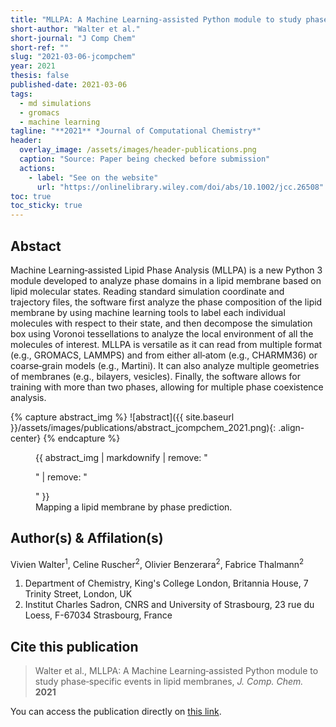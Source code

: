 ```yaml
---
title: "MLLPA: A Machine Learning‐assisted Python module to study phase‐specific events in lipid membranes"
short-author: "Walter et al."
short-journal: "J Comp Chem"
short-ref: ""
slug: "2021-03-06-jcompchem"
year: 2021
thesis: false
published-date: 2021-03-06
tags:
  - md simulations
  - gromacs
  - machine learning
tagline: "**2021** *Journal of Computational Chemistry*"
header:
  overlay_image: /assets/images/header-publications.png
  caption: "Source: Paper being checked before submission"
  actions:
    - label: "See on the website"
      url: "https://onlinelibrary.wiley.com/doi/abs/10.1002/jcc.26508"
toc: true
toc_sticky: true
---
```


## Abstact

Machine Learning‐assisted Lipid Phase Analysis (MLLPA) is a new Python 3 module developed to analyze phase domains in a lipid membrane based on lipid molecular states. Reading standard simulation coordinate and trajectory files, the software first analyze the phase composition of the lipid membrane by using machine learning tools to label each individual molecules with respect to their state, and then decompose the simulation box using Voronoi tessellations to analyze the local environment of all the molecules of interest. MLLPA is versatile as it can read from multiple format (e.g., GROMACS, LAMMPS) and from either all‐atom (e.g., CHARMM36) or coarse‐grain models (e.g., Martini). It can also analyze multiple geometries of membranes (e.g., bilayers, vesicles). Finally, the software allows for training with more than two phases, allowing for multiple phase coexistence analysis.

{% capture abstract_img %}
![abstract]({{ site.baseurl }}/assets/images/publications/abstract_jcompchem_2021.png){: .align-center}
{% endcapture %}

<figure>
  {{ abstract_img | markdownify | remove: "<p>" | remove: "</p>" }}
  <figcaption>Mapping a lipid membrane by phase prediction.</figcaption>
</figure>

## Author(s) & Affilation(s)

Vivien Walter<sup>1</sup>, Celine Ruscher<sup>2</sup>, Olivier Benzerara<sup>2</sup>, Fabrice Thalmann<sup>2</sup>

1. Department of Chemistry, King's College London, Britannia House, 7 Trinity Street, London, UK
2. Institut Charles Sadron, CNRS and University of Strasbourg, 23 rue du Loess, F-67034 Strasbourg, France

## Cite this publication

> Walter et al., MLLPA: A Machine Learning‐assisted Python module to study phase‐specific events in lipid membranes, *J. Comp. Chem.* **2021**

You can access the publication directly on [this link](https://onlinelibrary.wiley.com/doi/abs/10.1002/jcc.26508).
